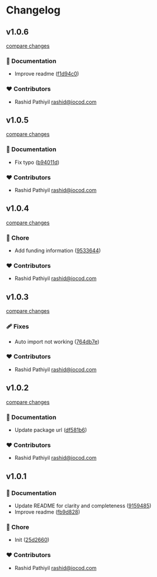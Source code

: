 # Changelog


## v1.0.6

[compare changes](https://github.com/rashidpathiyil/app-lock/compare/v1.0.5...v1.0.6)

### 📖 Documentation

- Improve readme ([f1d94c0](https://github.com/rashidpathiyil/app-lock/commit/f1d94c0))

### ❤️ Contributors

- Rashid Pathiyil <rashid@iocod.com>

## v1.0.5

[compare changes](https://github.com/rashidpathiyil/app-lock/compare/v1.0.4...v1.0.5)

### 📖 Documentation

- Fix typo ([b94011d](https://github.com/rashidpathiyil/app-lock/commit/b94011d))

### ❤️ Contributors

- Rashid Pathiyil <rashid@iocod.com>

## v1.0.4

[compare changes](https://github.com/rashidpathiyil/app-lock/compare/v1.0.3...v1.0.4)

### 🏡 Chore

- Add funding information ([9533644](https://github.com/rashidpathiyil/app-lock/commit/9533644))

### ❤️ Contributors

- Rashid Pathiyil <rashid@iocod.com>

## v1.0.3

[compare changes](https://github.com/rashidpathiyil/app-lock/compare/v1.0.2...v1.0.3)

### 🩹 Fixes

- Auto import not working ([764db7e](https://github.com/rashidpathiyil/app-lock/commit/764db7e))

### ❤️ Contributors

- Rashid Pathiyil <rashid@iocod.com>

## v1.0.2

[compare changes](https://github.com/rashidpathiyil/app-lock/compare/v1.0.1...v1.0.2)

### 📖 Documentation

- Update package url ([df581b6](https://github.com/rashidpathiyil/app-lock/commit/df581b6))

### ❤️ Contributors

- Rashid Pathiyil <rashid@iocod.com>

## v1.0.1


### 📖 Documentation

- Update README for clarity and completeness ([9159485](https://github.com/rashidpathiyil/app-lock/commit/9159485))
- Improve readme ([fb9d828](https://github.com/rashidpathiyil/app-lock/commit/fb9d828))

### 🏡 Chore

- Init ([25d2660](https://github.com/rashidpathiyil/app-lock/commit/25d2660))

### ❤️ Contributors

- Rashid Pathiyil <rashid@iocod.com>

